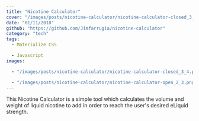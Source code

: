 ```yaml
---
title: "Nicotine Calculator"
cover: "/images/posts/nicotine-calculator/nicotine-calculator-closed_3_4.png"
date: "01/11/2018"
github: "https://github.com/Jimfarrugia/nicotine-calculator"
category: "tech"
tags:
  - Materialize CSS

  - Javascript
images:

  - "/images/posts/nicotine-calculator/nicotine-calculator-closed_3_4.png"

  - "/images/posts/nicotine-calculator/nicotine-calculator-open_2_3.png"
---
```


This Nicotine Calculator is a simple tool which calculates the volume and weight of liquid nicotine to add in order to reach the user's desired eLiquid strength.
